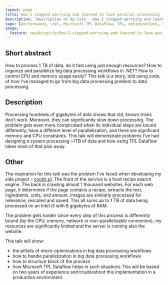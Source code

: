 ```yaml
---
layout: page
title: How I stopped worrying and learned to love parallel processing
description: "Description of my talk - How I stopped worrying and learned to love parallel processing"
tags: [performance, .net, Microsoft TPL DataFlow, TPL, optimizations, data processing, parallelism]
image:
  feature: speaking/cfp/How-I-stopped-worrying-and-learned-to-love-parallel-processing/logo.jpg
---
```


## Short abstract

How to process 1 TB of data, do it fast using just enough resources? How to organize and parallelize big data processing workflows in .NET? How to control CPU and memory usage easily? 
This talk is a story, told using code, of how I've managed to go from big data processing problem to data processing. 

## Description

Processing hundreds of gigabytes of data shows that old, known tricks don’t work. Moreover, they can significantly slow down processing. The problem gets even more complicated when its individual steps are bound differently, have a different level of parallelization, and there are significant memory and CPU constraints. This talk will demonstrate problems I’ve had designing a system processing ~1TB of data and how using TPL Dataflow takes most of that pain away.

## Other

The inspiration for this talk was the problem I’ve faced when developing my side project - [cookit.pl](http://cookit.pl). The front of the service is a food recipe search engine. The back is crawling almost 1 thousand websites. For each web page, it determines if the page contains a recipe, extracts the text, ingredients, units, and amount. Images are similarly processed for relevance, rescaled and saved. This all sums up to 1 TB of data being processed on an Intel i3 with 8 gigabytes of RAM.

The problem gets harder since every step of this process is differently bound (by the CPU, memory, network or non-parallelizable connection), my resources are significantly limited and the server is running also the website.

This talk will show:

- the pitfalls of micro-optimizations in big data processing workflows
- how to handle parallelization in big data processing workflows
- how to structure block of the process
- how Microsoft TPL Dataflow helps in such situations
This will be based on two years of experience and troubleshoot this implementation in a production environment.